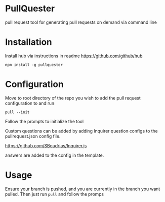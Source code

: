 PullQuester
===========

pull request tool for generating pull requests on demand via command line

Installation
============

Install hub via instructions in readme https://github.com/github/hub

```
npm install -g pullquester
```

Configuration
=============

Move to root directory of the repo you wish to add the pull request configuration to and run

```
pull --init
```

Follow the prompts to initialize the tool

Custom questions can be added by adding Inquirer question configs to the pullrequest.json config file.

https://github.com/SBoudrias/Inquirer.js

answers are added to the config in the template.

Usage
=====

Ensure your branch is pushed, and you are currently in the branch you want pulled.
Then just run `pull` and follow the promps
